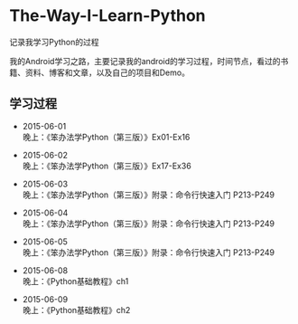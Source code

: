 # The-Way-I-Learn-Python
记录我学习Python的过程

我的Android学习之路，主要记录我的android的学习过程，时间节点，看过的书籍、资料、博客和文章，以及自己的项目和Demo。

## 学习过程
- 2015-06-01 <br />
晚上：《笨办法学Python（第三版）》Ex01-Ex16	<br />

- 2015-06-02 <br />
晚上：《笨办法学Python（第三版）》Ex17-Ex36 <br />

- 2015-06-03 <br />
晚上：《笨办法学Python（第三版）》附录：命令行快速入门 P213-P249 <br />

- 2015-06-04 <br />
晚上：《笨办法学Python（第三版）》附录：命令行快速入门 P213-P249 <br />

- 2015-06-05 <br />
晚上：《笨办法学Python（第三版）》附录：命令行快速入门 P213-P249 <br />

- 2015-06-08 <br />
晚上：《Python基础教程》ch1

- 2015-06-09 <br />
晚上：《Python基础教程》ch2
